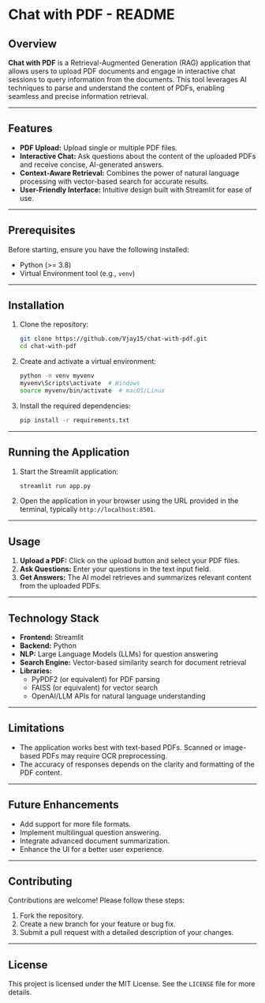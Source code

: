 # Chat with PDF - README

## Overview

**Chat with PDF** is a Retrieval-Augmented Generation (RAG) application that allows users to upload PDF documents and engage in interactive chat sessions to query information from the documents. This tool leverages AI techniques to parse and understand the content of PDFs, enabling seamless and precise information retrieval.

---

## Features

- **PDF Upload:** Upload single or multiple PDF files.
- **Interactive Chat:** Ask questions about the content of the uploaded PDFs and receive concise, AI-generated answers.
- **Context-Aware Retrieval:** Combines the power of natural language processing with vector-based search for accurate results.
- **User-Friendly Interface:** Intuitive design built with Streamlit for ease of use.

---

## Prerequisites

Before starting, ensure you have the following installed:

- Python (>= 3.8)
- Virtual Environment tool (e.g., `venv`)

---

## Installation

1. Clone the repository:

    ```bash
    git clone https://github.com/Vjay15/chat-with-pdf.git
    cd chat-with-pdf
    ```

2. Create and activate a virtual environment:

    ```bash
    python -m venv myvenv
    myvenv\Scripts\activate  # Windows
    source myvenv/bin/activate  # macOS/Linux
    ```

3. Install the required dependencies:

    ```bash
    pip install -r requirements.txt
    ```

---

## Running the Application

1. Start the Streamlit application:

    ```bash
    streamlit run app.py
    ```

2. Open the application in your browser using the URL provided in the terminal, typically `http://localhost:8501`.

---

## Usage

1. **Upload a PDF:** Click on the upload button and select your PDF files.
2. **Ask Questions:** Enter your questions in the text input field.
3. **Get Answers:** The AI model retrieves and summarizes relevant content from the uploaded PDFs.

---

## Technology Stack

- **Frontend:** Streamlit
- **Backend:** Python
- **NLP:** Large Language Models (LLMs) for question answering
- **Search Engine:** Vector-based similarity search for document retrieval
- **Libraries:** 
  - PyPDF2 (or equivalent) for PDF parsing
  - FAISS (or equivalent) for vector search
  - OpenAI/LLM APIs for natural language understanding

---

## Limitations

- The application works best with text-based PDFs. Scanned or image-based PDFs may require OCR preprocessing.
- The accuracy of responses depends on the clarity and formatting of the PDF content.

---

## Future Enhancements

- Add support for more file formats.
- Implement multilingual question answering.
- Integrate advanced document summarization.
- Enhance the UI for a better user experience.

---

## Contributing

Contributions are welcome! Please follow these steps:

1. Fork the repository.
2. Create a new branch for your feature or bug fix.
3. Submit a pull request with a detailed description of your changes.

---

## License

This project is licensed under the MIT License. See the `LICENSE` file for more details.

